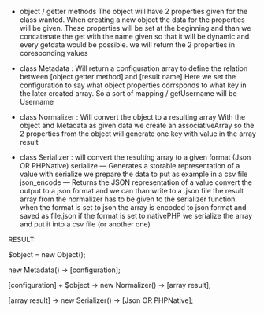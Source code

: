 * object / getter methods
The object will have 2 properties given for the class wanted.
When creating a new object the data for the properties will be given.
These properties will be set at the beginning and than we concatenate the get with the name given so that it will be dynamic and every getdata would be possible.
we will return the 2 properties in coresponding values

* class Metadata : Will return a configuration array to define the relation between [object getter method] and [result name]
Here we set the configuration to say what object properties corrsponds to what key in the later created array.
So a sort of mapping / getUsername will be Username

* class Normalizer : Will convert the object to a resulting array
With the object and Metadata as given data we create an associativeArray
so the 2 properties from the object will generate one key with value in the array result

* class Serializer : will convert the resulting array to a given format (Json OR PHPNative)
serialize — Generates a storable representation of a value
with serialize we prepare the data to put as example in a csv file
json_encode — Returns the JSON representation of a value
convert the output to a json format and we can than write to a .json file
the result array from the normalizer has to be given to the serializer function.
when the format is set to json the array is encoded to json format and saved as file.json
if the format is set to nativePHP we serialize the array and put it into a csv file (or another one)

RESULT:

$object = new Object();

new Metadata() -> [configuration];

[configuration] + $object -> new Normalizer() -> [array result];

[array result] -> new Serializer() -> [Json OR PHPNative];
